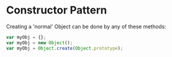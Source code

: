 # Constructor Pattern

Creating a 'normal' Object can be done by any of these methods:
```js
var myObj = {};
var myObj = new Object();
var myObj = Object.create(Object.prototype);
```
